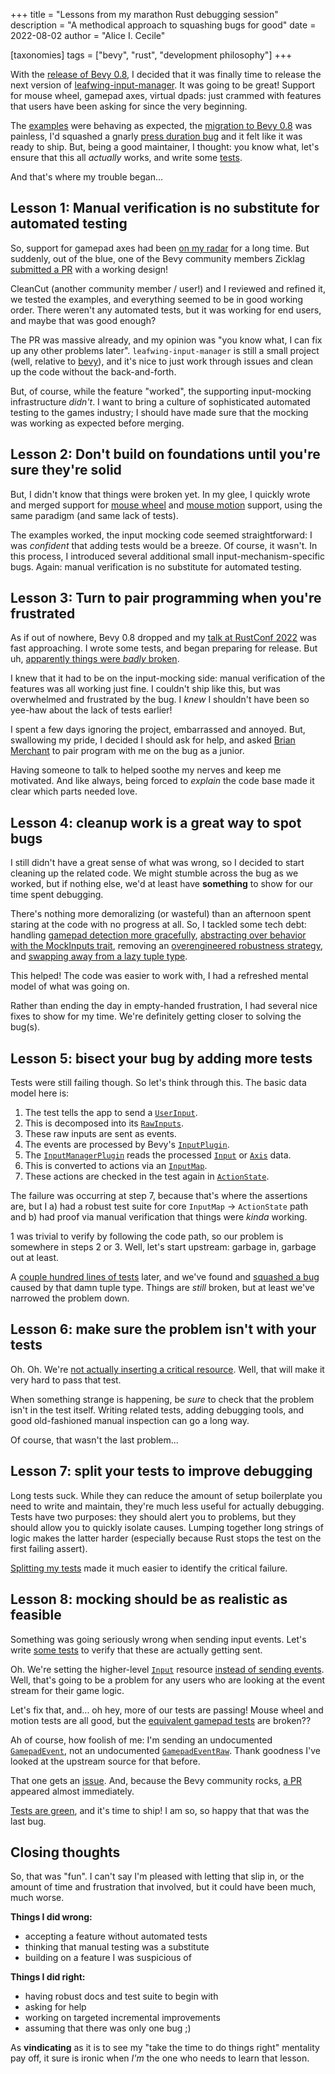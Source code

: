 +++
title = "Lessons from my marathon Rust debugging session"
description = "A methodical approach to squashing bugs for good"
date = 2022-08-02
author = "Alice I. Cecile"

[taxonomies]
tags = ["bevy", "rust", "development philosophy"]
+++

With the [release of Bevy 0.8](https://bevyengine.org/news/bevy-0-8/),
I decided that it was finally time to release the next version of [leafwing-input-manager](https://github.com/leafwing-studios/leafwing-input-manager).
It was going to be great! Support for mouse wheel, gamepad axes, virtual dpads: just crammed with features that users have been asking for since the very beginning.

The [examples](https://github.com/Leafwing-Studios/leafwing-input-manager/tree/main/examples) were behaving as expected,
the [migration to Bevy 0.8](https://github.com/Leafwing-Studios/leafwing-input-manager/pull/170) was painless,
I'd squashed a gnarly [press duration bug](https://github.com/Leafwing-Studios/leafwing-input-manager/issues/127)
and it felt like it was ready to ship.
But, being a good maintainer, I thought: you know what, let's ensure that this all *actually* works,
and write some [tests](https://github.com/Leafwing-Studios/leafwing-input-manager/tree/main/tests).

And that's where my trouble began...

## Lesson 1: Manual verification is no substitute for automated testing

So, support for gamepad axes had been [on my radar](https://github.com/Leafwing-Studios/leafwing-input-manager/issues/50) for a long time.
But suddenly, out of the blue, one of the Bevy community members Zicklag [submitted a PR](https://github.com/Leafwing-Studios/leafwing-input-manager/pull/151) with a working design!

CleanCut (another community member / user!) and I reviewed and refined it, we tested the examples, and everything seemed to be in good working order.
There weren't any automated tests, but it was working for end users, and maybe that was good enough?

The PR was massive already, and my opinion was "you know what, I can fix up any other problems later".
`leafwing-input-manager` is still a small project (well, relative to [bevy](https://github.com/bevyengine/bevy)),
and it's nice to just work through issues and clean up the code without the back-and-forth.

But, of course, while the feature "worked", the supporting input-mocking infrastructure *didn't*.
I want to bring a culture of sophisticated automated testing to the games industry;
I should have made sure that the mocking was working as expected before merging.

## Lesson 2: Don't build on foundations until you're sure they're solid

But, I didn't know that things were broken yet.
In my glee, I quickly wrote and merged support for [mouse wheel](https://github.com/Leafwing-Studios/leafwing-input-manager/pull/173) and [mouse motion](https://github.com/Leafwing-Studios/leafwing-input-manager/pull/186) support, using the same paradigm (and same lack of tests).

The examples worked, the input mocking code seemed straightforward: I was *confident* that adding tests would be a breeze.
Of course, it wasn't.
In this process, I introduced several additional small input-mechanism-specific bugs.
Again: manual verification is no substitute for automated testing.

## Lesson 3: Turn to pair programming when you're frustrated

As if out of nowhere, Bevy 0.8 dropped and my [talk at RustConf 2022](https://rustconf.com/schedule) was fast approaching.
I wrote some tests, and began preparing for release.
But uh, [apparently things were *badly* broken](https://github.com/Leafwing-Studios/leafwing-input-manager/issues/178).

I knew that it had to be on the input-mocking side: manual verification of the features was all working just fine.
I couldn't ship like this, but was overwhelmed and frustrated by the bug.
I *knew* I shouldn't have been so yee-haw about the lack of tests earlier!

I spent a few days ignoring the project, embarrassed and annoyed.
But, swallowing my pride, I decided I should ask for help,
and asked [Brian Merchant](https://github.com/bzm3r) to pair program with me on the bug as a junior.

Having someone to talk to helped soothe my nerves and keep me motivated.
And like always, being forced to *explain* the code base made it clear which parts needed love.

## Lesson 4: cleanup work is a great way to spot bugs

I still didn't have a great sense of what was wrong, so I decided to start cleaning up the related code.
We might stumble across the bug as we worked, but if nothing else,
we'd at least have **something** to show for our time spent debugging.

There's nothing more demoralizing (or wasteful) than an afternoon spent staring at the code with no progress at all.
So, I tackled some tech debt:
handling [gamepad detection more gracefully](https://github.com/Leafwing-Studios/leafwing-input-manager/pull/194/commits/1e39e8b1128a6beca4d04937090f9f481b108acc),
[abstracting over behavior with the MockInputs trait](https://github.com/Leafwing-Studios/leafwing-input-manager/pull/194/commits/626bffea31ce9d0d3b0d534a6c206b0ac3a625a9),
removing an [overengineered robustness strategy](https://github.com/Leafwing-Studios/leafwing-input-manager/pull/193),
and [swapping away from a lazy tuple type](https://github.com/Leafwing-Studios/leafwing-input-manager/pull/197/commits/58dcde6fe283ff16de43fd134ca505ae62257906).

This helped! The code was easier to work with, I had a refreshed mental model of what was going on.

Rather than ending the day in empty-handed frustration, I had several nice fixes to show for my time.
We're definitely getting closer to solving the bug(s).

## Lesson 5: bisect your bug by adding more tests

Tests were still failing though.
So let's think through this.
The basic data model here is:

1. The test tells the app to send a [`UserInput`](https://docs.rs/leafwing-input-manager/latest/leafwing_input_manager/user_input/enum.UserInput.html).
2. This is decomposed into its [`RawInputs`](https://docs.rs/leafwing-input-manager/latest/leafwing_input_manager/user_input/struct.RawInputs.html).
3. These raw inputs are sent as events.
4. The events are processed by Bevy's [`InputPlugin`](https://docs.rs/bevy/latest/bevy/input/struct.InputPlugin.html).
5. The [`InputManagerPlugin`](https://docs.rs/leafwing-input-manager/latest/leafwing_input_manager/plugin/struct.InputManagerPlugin.html) reads the processed [`Input`](https://docs.rs/bevy/latest/bevy/input/struct.Input.html) or [`Axis`](https://docs.rs/bevy/latest/bevy/input/struct.Axis.html) data.
6. This is converted to actions via an [`InputMap`](https://docs.rs/leafwing-input-manager/latest/leafwing_input_manager/input_map/struct.InputMap.html).
7. These actions are checked in the test again in [`ActionState`](https://docs.rs/leafwing-input-manager/latest/leafwing_input_manager/action_state/struct.ActionState.html).

The failure was occurring at step 7, because that's where the assertions are,
but I a) had a robust test suite for core `InputMap` -> `ActionState` path
and b) had proof via manual verification that things were *kinda* working.

1 was trivial to verify by following the code path, so our problem is somewhere in steps 2 or 3.
Well, let's start upstream: garbage in, garbage out at least.

A [couple hundred lines of tests](https://github.com/Leafwing-Studios/leafwing-input-manager/pull/197) later,
and we've found and [squashed a bug](https://github.com/Leafwing-Studios/leafwing-input-manager/pull/200/commits/7b9dd771a09151a044a76a634df0dbc5cd7e3de4) caused by that damn tuple type.
Things are *still* broken, but at least we've narrowed the problem down.

## Lesson 6: make sure the problem isn't with your tests

Oh. Oh. We're [not actually inserting a critical resource](https://github.com/Leafwing-Studios/leafwing-input-manager/pull/200).
Well, that will make it very hard to pass that test.

When something strange is happening, be *sure* to check that the problem isn't in the test itself.
Writing related tests, adding debugging tools, and good old-fashioned manual inspection can go a long way.

Of course, that wasn't the last problem...

## Lesson 7: split your tests to improve debugging

Long tests suck.
While they can reduce the amount of setup boilerplate you need to write and maintain,
they're much less useful for actually debugging.
Tests have two purposes: they should alert you to problems, but they should allow you to quickly isolate causes.
Lumping together long strings of logic makes the latter harder
(especially because Rust stops the test on the first failing assert).

[Splitting my tests](https://github.com/Leafwing-Studios/leafwing-input-manager/pull/207/commits/19abd4239f0778cf79a5267d961cea94e68d5124#diff-0cdbe62a58048a9331d9d362c37f1016923cb1d378034e47029a8c5d5720edf1R486) made it much easier to identify the critical failure.

## Lesson 8: mocking should be as realistic as feasible

Something was going seriously wrong when sending input events.
Let's write [some tests](https://github.com/Leafwing-Studios/leafwing-input-manager/blob/1cfa52fe552d786bb019fac4bd1f6899ba0a661f/tests/mouse_wheel.rs#L67) to verify that these are actually getting sent.

Oh. We're setting the higher-level [`Input`](https://docs.rs/bevy/latest/bevy/input/struct.Input.html) resource
[instead of sending events](https://github.com/Leafwing-Studios/leafwing-input-manager/pull/207/commits/3998834bf6c912596021d920f0b96b2a86a7d5c8).
Well, that's going to be a problem for any users who are looking at the event stream for their game logic.

Let's fix that, and... oh hey, more of our tests are passing!
Mouse wheel and motion tests are all good, but the [equivalent gamepad tests](https://github.com/Leafwing-Studios/leafwing-input-manager/blob/main/tests/gamepad_axis.rs) are broken??

Ah of course, how foolish of me: I'm sending an undocumented [`GamepadEvent`](https://docs.rs/bevy/latest/bevy/input/gamepad/struct.GamepadEvent.html),
not an undocumented [`GamepadEventRaw`](https://docs.rs/bevy/latest/bevy/input/gamepad/struct.GamepadEventRaw.html).
Thank goodness I've looked at the upstream source for that before.

That one gets an [issue](https://github.com/bevyengine/bevy/issues/5544).
And, because the Bevy community rocks, [a PR](https://github.com/bevyengine/bevy/pull/5548) appeared almost immediately.

[Tests are green](https://github.com/Leafwing-Studios/leafwing-input-manager/pull/207), and it's time to ship!
I am so, so happy that that was the last bug.

## Closing thoughts

So, that was "fun".
I can't say I'm pleased with letting that slip in, or the amount of time and frustration that involved, but it could have been much, much worse.

**Things I did wrong:**

- accepting a feature without automated tests
- thinking that manual testing was a substitute
- building on a feature I was suspicious of

**Things I did right:**

- having robust docs and test suite to begin with
- asking for help
- working on targeted incremental improvements
- assuming that there was only one bug ;)

As **vindicating** as it is to see my "take the time to do things right" mentality pay off,
it sure is ironic when *I'm* the one who needs to learn that lesson.
